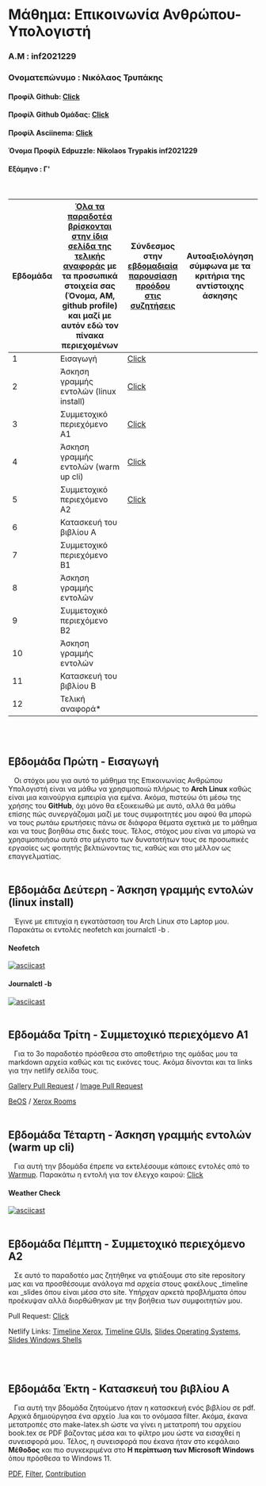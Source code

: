 # Μάθημα: Επικοινωνία Ανθρώπου-Υπολογιστή

### Α.Μ : inf2021229

### Ονοματεπώνυμο : Νικόλαος Τρυπάκης

#### Προφίλ Github: [Click](https://github.com/inf2021229)

#### Προφίλ Github Ομάδας: [Click](https://github.com/ContattoContare)

#### Προφίλ Asciinema: [Click](https://asciinema.org/~inf2021229)

#### Όνομα Προφίλ Edpuzzle: Nikolaos Trypakis inf2021229

#### Εξάμηνο : Γ'

<br />

| Εβδομάδα | [Όλα τα παραδοτέα βρίσκονται στην ίδια σελίδα της τελικής αναφοράς](https://courses-ionio.github.io/help/deliverables/) με τα προσωπικά στοιχεία σας (Όνομα, ΑΜ, github profile) και μαζί με αυτόν εδώ τον πίνακα περιεχομένων | Σύνδεσμος στην [εβδομαδιαία παρουσίαση προόδου στις συζητήσεις](https://github.com/courses-ionio/help/discussions/categories/show-and-tell) | Αυτοαξιολόγηση σύμφωνα με τα κριτήρια της αντίστοιχης άσκησης |
| --- | --- | --- | --- |
| 1 | Εισαγωγή| [Click](https://github.com/courses-ionio/help/discussions/907) | |
| 2 | Άσκηση γραμμής εντολών (linux install) | [Click](https://github.com/courses-ionio/help/discussions/1075) | |
| 3 | Συμμετοχικό περιεχόμενο A1 | [Click](https://github.com/courses-ionio/help/discussions/1189) | |
| 4 | Άσκηση γραμμής εντολών (warm up cli) | [Click](https://github.com/courses-ionio/help/discussions/1347) | |
| 5 | Συμμετοχικό περιεχόμενο A2 | [Click](https://github.com/courses-ionio/help/discussions/1465) | |
| 6 | Κατασκευή του βιβλίου Α | | |
| 7 | Συμμετοχικό περιεχόμενο B1 | | |
| 8 | Άσκηση γραμμής εντολών | | |
| 9 | Συμμετοχικό περιεχόμενο B2 | | |
| 10 | Άσκηση γραμμής εντολών | | |
| 11 | Κατασκευή του βιβλίου Β | | |
| 12 | Τελική αναφορά* | | |


<br /><br />


## Εβδομάδα Πρώτη - Εισαγωγή

&nbsp;&nbsp;&nbsp;Οι στόχοι μου για αυτό το μάθημα της Επικοινωνίας Ανθρώπου Υπολογιστή είναι να μάθω να χρησιμοποιώ πλήρως το **Arch Linux** καθώς είναι μια καινούργια εμπειρία για εμένα. Ακόμα, πιστεύω ότι μέσω της χρήσης του **GitHub**, όχι μόνο θα εξοικειωθώ με αυτό, αλλά θα μάθω επίσης πώς συνεργάζομαι μαζί με τους συμφοιτητές μου αφού θα μπορώ να τους ρωτάω ερωτήσεις πάνω σε διάφορα θέματα σχετικά με το μάθημα και να τους βοηθάω στις δικές τους. Τέλος, στόχος μου είναι να μπορώ να χρησιμοποιήσω αυτά στο μέγιστο των δυνατοτήτων τους σε προσωπικές εργασίες ως φοιτητής βελτιώνοντας τις, καθώς και στο μέλλον ως επαγγελματίας. 
<br /><br /> 
## Εβδομάδα Δεύτερη - Άσκηση γραμμής εντολών (linux install)

&nbsp;&nbsp;&nbsp;Έγινε με επιτυχία η εγκατάσταση του Arch Linux στο Laptop μου. Παρακάτω οι εντολές neofetch και journalctl -b .
#### Neofetch
[![asciicast](https://asciinema.org/a/zsxJENp82U8YMmuD64Cjjgxl1.svg)](https://asciinema.org/a/zsxJENp82U8YMmuD64Cjjgxl1)
#### Journalctl -b
[![asciicast](https://asciinema.org/a/LnLguFpOPayrnnzHO9l2mG0kB.svg)](https://asciinema.org/a/LnLguFpOPayrnnzHO9l2mG0kB)
<br /><br /> 
## Εβδομάδα Τρίτη - Συμμετοχικό περιεχόμενο A1

&nbsp;&nbsp;&nbsp;Για το 3ο παραδοτέο πρόσθεσα στο αποθετήριο της ομάδας μου τα markdown αρχεία καθώς και τις εικόνες τους. Ακόμα δίνονται και τα links για την netlify σελίδα τους.

[Gallery Pull Request](https://github.com/ContattoContare/_gallery/pull/1) / [Image Pull Request](https://github.com/ContattoContare/images/pull/1)

[BeOS](https://inf2021229.netlify.app/gallery/beos/) / [Xerox Rooms](https://inf2021229.netlify.app/gallery/xerox-rooms/)
<br /><br /> 
## Εβδομάδα Τέταρτη - Άσκηση γραμμής εντολών (warm up cli)

&nbsp;&nbsp;&nbsp;Για αυτή την βδομάδα έπρεπε να εκτελέσουμε κάποιες εντολές από το [Warmup](https://github.com/epidrome/dokey#warmup). Παρακάτω η εντολή για τον έλεγχο καιρού: [Click](https://asciinema.org/a/WYQ20HIDrUNxasEkYFPl5921y)
#### Weather Check
[![asciicast](https://asciinema.org/a/WYQ20HIDrUNxasEkYFPl5921y.svg)](https://asciinema.org/a/WYQ20HIDrUNxasEkYFPl5921y)
<br /><br /> 
## Εβδομάδα Πέμπτη - Συμμετοχικό περιεχόμενο A2

&nbsp;&nbsp;&nbsp;Σε αυτό το παραδοτέο μας ζητήθηκε να φτιάξουμε στο site repository μας και να προσθέσουμε ανάλογα md αρχεία στους φακέλους _timeline και _slides όπου είναι μέσα στο site. Υπήρχαν αρκετά προβλήματα όπου προέκυψαν αλλά διορθώθηκαν με την βοήθεια των συμφοιτητών μου.

Pull Request: 
[Click](https://github.com/ContattoContare/site/pull/1)

Netlify Links:
[Timeline Xerox](https://inf2021229.netlify.app/timeline/evolution-of-xerox-corp/),
[Timeline GUIs](https://inf2021229.netlify.app/timeline/gui/),
[Slides Operating Systems](https://inf2021229.netlify.app/slides/operating-systems/),
[Slides Windows Shells](https://inf2021229.netlify.app/slides/windows-shells/)

<br /><br /> 
## Εβδομάδα Έκτη - Κατασκευή του βιβλίου Α

&nbsp;&nbsp;&nbsp;Για αυτή την βδομάδα ζητούμενο ήταν η κατασκευή ενός βιβλίου σε pdf. Αρχικά δημιούργησα ένα αρχείο .lua και το ονόμασα filter. Ακόμα, έκανα μετατροπές στο make-latex.sh ώστε να γίνει η μετατροπή του αρχείου book.tex σε PDF βάζοντας μέσα και το φίλτρο μου ώστε να εισαχθεί η συνεισφορά μου. Τέλος, η συνεισφορά που έκανα ήταν στο κεφάλαιο **Μέθοδος** και πιο συγκεκριμένα στο  **Η περίπτωση των Microsoft Windows** όπου πρόσθεσα το Windows 11.

[PDF](https://github.com/inf2021229/kallipos/blob/master/book.pdf),
[Filter](https://github.com/inf2021229/kallipos/blob/master/filter.lua),
[Contribution](https://github.com/inf2021229/kallipos/blob/master/contribution/windows11.md)
